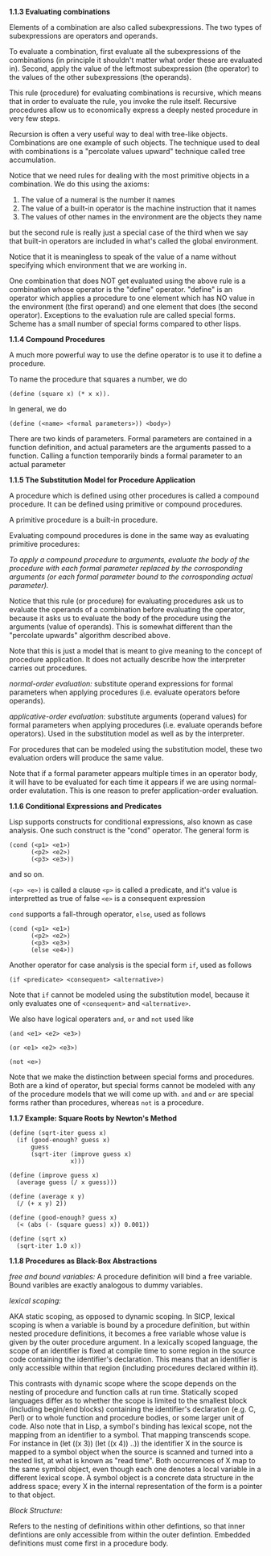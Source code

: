 **1.1.3 Evaluating combinations**

Elements of a combination are also called subexpressions. The two types of subexpressions are operators and operands.

To evaluate a combination, first evaluate all the subexpressions of the combinations (in principle it shouldn't matter what order these are evaluated in). Second, apply the value of the leftmost subexpression (the operator) to the values of the other subexpressions (the operands).

This rule (procedure) for evaluating combinations is recursive, which means that in order to evaluate the rule, you invoke the rule itself. Recursive procedures allow us to economically express a deeply nested procedure in very few steps.

Recursion is often a very useful way to deal with tree-like objects. Combinations are one example of such objects. The technique used to deal with combinations is a "percolate values upward" technique called tree accumulation.

Notice that we need rules for dealing with the most primitive objects in a combination. We do this using the axioms:
1. The value of a numeral is the number it names
2. The value of a built-in operator is the machine instruction that it names
3. The values of other names in the environment are the objects they name

but the second rule is really just a special case of the third when we say that built-in operators are included in what's called the global environment.

Notice that it is meaningless to speak of the value of a name without specifying which environment that we are working in.

One combination that does NOT get evaluated using the above rule is a combination whose operator is the "define" operator. "define" is an operator which applies a procedure to one element which has NO value in the environment (the first operand) and one element that does (the second operator). Exceptions to the evaluation rule are called special forms. Scheme has a small number of special forms compared to other lisps.

**1.1.4 Compound Procedures**

A much more powerful way to use the define operator is to use it to define a procedure.

To name the procedure that squares a number, we do

    (define (square x) (* x x)). 
    
In general, we do

    (define (<name> <formal parameters>)) <body>)

There are two kinds of parameters. Formal parameters are contained in a function definition, and actual parameters are the arguments passed to a function. Calling a function temporarily binds a formal parameter to an actual parameter

**1.1.5  The Substitution Model for Procedure Application**

A procedure which is defined using other procedures is called a compound procedure. It can be defined using primitive or compound procedures.

A primitive procedure is a built-in procedure.

Evaluating compound procedures is done in the same way as evaluating primitive procedures:

*To apply a compound procedure to arguments, evaluate the body of the procedure with each formal parameter replaced by the corrosponding arguments (or each formal parameter bound to the corrosponding actual parameter).*

Notice that this rule (or procedure) for evaluating procedures ask us to evaluate the operands of a combination before evaluating the operator, because it asks us to evaluate the body of the procedure using the arguments (value of operands). This is somewhat different than the "percolate upwards" algorithm described above.

Note that this is just a model that is meant to give meaning to the concept of procedure application. It does not actually describe how the interpreter carries out procedures.

*normal-order evaluation:* substitute operand expressions for formal parameters when applying procedures (i.e. evaluate operators before operands).

*applicative-order evaluation:* substitute arguments (operand values) for formal parameters when applying procedures (i.e. evaluate operands before operators). Used in the substitution model as well as by the interpreter.

For procedures that can be modeled using the substitution model, these two evaluation orders will produce the same value.

Note that if a formal parameter appears multiple times in an operator body, it will have to be evaluated for each time it appears if we are using normal-order evalutation. This is one reason to prefer application-order evaluation.

**1.1.6 Conditional Expressions and Predicates**

Lisp supports constructs for conditional expressions, also known as case analysis. One such construct is the "cond" operator. The general form is 

    (cond (<p1> <e1>)
          (<p2> <e2>)
          (<p3> <e3>))

and so on. 

`(<p> <e>)` is called a clause
`<p>` is called a predicate, and it's value is interpretted as true of false
`<e>` is a consequent expression

`cond` supports a fall-through operator, `else`, used as follows

    (cond (<p1> <e1>)
          (<p2> <e2>)
          (<p3> <e3>)
          (else <e4>))

Another operator for case analysis is the special form `if`, used as follows

    (if <predicate> <consequent> <alternative>)

Note that `if` cannot be modeled using the substitution model, because it only evaluates one of `<consequent>` and `<alternative>`.

We also have logical operaters `and`, `or` and `not` used like

    (and <e1> <e2> <e3>)

    (or <e1> <e2> <e3>)

    (not <e>)

Note that we make the distinction between special forms and procedures. Both are a kind of operator, but special forms cannot be modeled with any of the procedure models that we will come up with. `and` and `or` are special forms rather than procedures, whereas `not` is a procedure.

**1.1.7 Example: Square Roots by Newton's Method**

    (define (sqrt-iter guess x)
      (if (good-enough? guess x)
          guess
          (sqrt-iter (improve guess x)
                     x)))

    (define (improve guess x)
      (average guess (/ x guess)))

    (define (average x y)
      (/ (+ x y) 2))

    (define (good-enough? guess x)
      (< (abs (- (square guess) x)) 0.001))

    (define (sqrt x)
      (sqrt-iter 1.0 x))
  
**1.1.8  Procedures as Black-Box Abstractions**

*free and bound variables:* A procedure definition will bind a free variable. Bound varibles are exactly analogous to dummy variables.

*lexical scoping:*

AKA static scoping, as opposed to dynamic scoping. 
In SICP, lexical scoping is when a variable is bound by a procedure definition, but within nested procedure definitions, it becomes a free variable whose value is given by the outer procedure argument.
In a lexically scoped language, the scope of an identifier is fixed at compile time to some region in the source code containing the identifier's declaration. This means that an identifier is only accessible within that region (including procedures declared within it). 

This contrasts with dynamic scope where the scope depends on the nesting of procedure and function calls at run time.
Statically scoped languages differ as to whether the scope is limited to the smallest block (including begin/end blocks) containing the identifier's declaration (e.g. C, Perl) or to whole function and procedure bodies, or some larger unit of code.
Also note that in Lisp, a symbol's binding has lexical scope, not the mapping from an identifier to a symbol. That mapping transcends scope. For instance in (let ((x 3)) (let ((x 4)) ..)) the identifier X in the source is mapped to a symbol object when the source is scanned and turned into a nested list, at what is known as "read time". Both occurrences of X map to the same symbol object, even though each one denotes a local variable in a different lexical scope. A symbol object is a concrete data structure in the address space; every X in the internal representation of the form is a pointer to that object.

*Block Structure:*

Refers to the nesting of definitions within other defintions, so that inner defintions are only accessible from within the outer defintion. Embedded definitions must come first in a procedure body.
